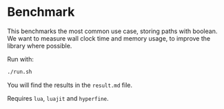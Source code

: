 # Benchmark

This benchmarks the most common use case, storing paths with boolean. We want to measure wall clock time and memory usage, to improve the library where possible.

Run with:
```bash
./run.sh
```
You will find the results in the `result.md` file.

Requires `lua`, `luajit` and `hyperfine`.
